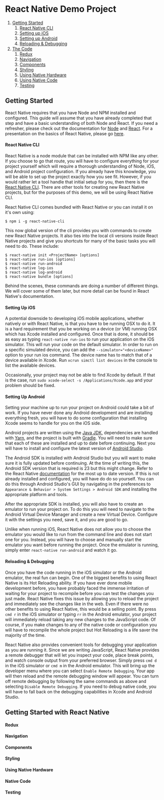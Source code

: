 # React Native Demo Project


  1. [Getting Started](#getting-started)
      1. [React Native CLI](#react-native-cli)
      2. [Setting up iOS](#setting-up-ios)
      3. [Setting up Android](#setting-up-android)
      4. [Reloading & Debugging](#reload-debugging)
  2. [The Code](#the-code)
      1. [Redux](#redux)
      2. [Navigation](#navigation)
      3. [Components](#components)
      4. [Styling](#styling)
      5. [Using Native Hardware](#native-hardware)
      6. [Using Native Code](#native-code)
      7. [Testing](#testing)


## <a id="getting-started"></a>Getting Started

React Native requires that you have Node and NPM installed and configured. This guide will assume that you have already completed that step and have a basic understanding of both Node and React. If you need a refresher, please check out the documentation for [Node](https://nodejs.org/en/) and [React](https://reactjs.org/). For a presentation on the basics of React Native, please go [here](https://thegingertechie.com/reactNativeDemo).

#### <a id="react-native-cli"></a>React Native CLI

React Native is a node module that can be installed with NPM like any other. If you choose to go that route, you will have to configure everything for your project yourself which will require a thorough understanding of Node, iOS, and Android project configuration. If you already have this knowledge, you will be able to set up the project exactly how you see fit. However, if you would rather let a tool handle that initial setup for you, then there is the [React Native CLI](https://www.npmjs.com/package/react-native-cli). There are other tools for creating new React Native projects, but for the purposes of this demo, we will be using React Native CLI.

React Native CLI comes bundled with React Native or you can install it on it's own using:

    $ npm i -g react-native-cli

This now global version of the cli provides you with commands to create new React Native projects. It also ties into the local cli versions inside React Native projects and give you shortcuts for many of the basic tasks you will need to do. These include:

    $ react-native init <ProjectName> [options]
    $ react-native run-ios [options]
    $ react-native run-android
    $ react-native log-ios
    $ react-native log-android
    $ react-native bundle [options]

Behind the scenes, these commands are doing a number of different things. We will cover some of them later, but more detail can be found in React Native's documentation.


#### <a id="setting-up-ios"></a>Setting Up iOS

A potential downside to developing iOS mobile applications, whether natively or with React Native, is that you have to be running OSX to do it. It is a hard requirement that you be working on a device (or VM) running OSX which has Xcode installed and configured. Once that is done, it should be as easy as typing `react-native run-ios` to run your application on the iOS simulator. This will run your code on the default simulator. In order to run on a specific simulated device, you can add the `--simulator="<deviceName>"` option to your run ios command. The device name has to match that of a device available in Xcode. Run `xcrun simctl list devices` in the console to list the available devices.

Occasionally, your project may not be able to find Xcode by default. If that is the case, run `sudo xcode-select -s /Applications/Xcode.app` and your problem should be fixed.

#### <a id="setting-up-android"></a>Setting Up Android

Setting your machine up to run your project on Android could take a bit of work. If you have never done any Android development and are installing everything fresh, you will have to do some configuration that installing Xcode seems to handle for you on the iOS side.

Android projects are written using the [Java JDK](https://java.com/en/), dependencies are handled with [Yarn](https://yarnpkg.com/en/), and the project is built with [Gradle](https://gradle.org/). You will need to make sure that each of these are installed and up to date before continuing. Next you will have to install and configure the latest version of [Android Studio](https://developer.android.com/studio/index.html).

The Android SDK is installed with Android Studio but you will want to make sure it is fully updated before continuing. At the time of writing this, the Android SDK version that is required is 23 but this might change. Refer to the React Native [documentation](https://facebook.github.io/react-native/docs/android-building-from-source.html) for the most up to date version. If this is not already installed and configured, you will have do do so yourself. You can do this through Android Studio's GUI by navigating in the preferences to `Appearance & Behavior > System Settings > Android SDK` and installing the appropriate platform and tools.

After the appropriate SDK is installed, you will also have to create an emulator to run your project on. To do this you will need to navigate to the Android Virtual Device Manager and create a new Virtual Device. Configure it with the settings you need, save it, and you are good to go.

Unlike when running iOS, React Native does not allow you to choose the emulator you would like to run from the command line and does not start one for you. Instead, you will have to choose and manually start the emulator you want before running the project. Once the emulator is running, simply enter `react-native run-android` and watch it go.

#### <a id="reload-debugging"></a>Reloading & Debugging

Once you have the code running in the iOS simulator or the Android emulator, the real fun can begin. One of the biggest benefits to using React Native is its Hot Reloading ability. If you have ever done mobile development before, you have probably faced the immense irritation of waiting for your project to recompile before you can test the changes you just made. React Native fixes this issue by allowing you to reload the project and immediately see the changes like in the web. Even if there were no other benefits to using React Native, this would be a selling point. By press `cmd r` in the iOS simulator or typing `rr` in the Android emulator, your project will immediately reload taking any new changes to the JavaScript code. Of course, if you make changes to any of the native code or configuration you will have to recompile the whole project but Hot Reloading is a life saver the majority of the time.

React Native also provides convenient tools for debugging your application as you are running it. Since we are writing JavaScript, React Native provides a remote debugger that will let you inspect your code, place break points, and watch console output from your preferred browser. Simply press `cmd d` in the iOS simulator or `cmd m` in the Android emulator. This will bring up the developer menu where you can select `Enable Remote Debugging`. Your app will then reload and the remote debugging window will appear. You can turn off remote debugging by following the same commands as above and selecting `Disable Remote Debugging`. If you need to debug native code, you will have to fall back on the debugging capabilities in Xcode and Android Studio.

## <a id="getting-started"></a>Getting Started with React Native

#### <a id="redux"></a>Redux
#### <a id="navigation"></a>Navigation
#### <a id="components"></a>Components
#### <a id="styling"></a>Styling
#### <a id="native-hardware"></a>Using Native Hardware
#### <a id="native-code"></a>Native Code
#### <a id="testing"></a>Testing
